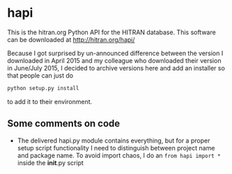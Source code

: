 # hapi

This is the hitran.org Python API for the HITRAN database.
This software can be downloaded at http://hitran.org/hapi/

Because I got surprised by un-announced difference between the version I downloaded in April 2015 and my colleague who downloaded their version in June/July 2015, I decided to archive versions here and add an installer so that people can just do

```python
python setup.py install
```
to add it to their environment.

## Some comments on code

* The delivered hapi.py module contains everything, but for a proper setup script functionality I need to distinguish between project name and package name. To avoid import chaos, I do an `from hapi import *` inside the __init__.py script

